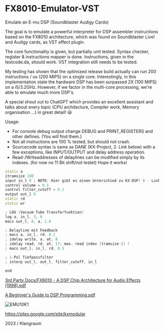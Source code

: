# FX8010-Emulator-VST
Emulate an E-mu DSP (Soundblaster Audigy Cards)

The goal is to emulate a powerful interpreter for DSP assembler instructions based on the FX8010 architecture, which was found on Soundblaster Live!
and Audigy cards, as VST effect plugin. 

The core functionality is given, but partially unit tested. Syntax checker, register &
instructions mapper is done. Instructions, given in the testcode.da, 
should work. VST integration still needs to be tested. 

My testing has shown that the optimized release build actually can run 200 instructions / us (200 MIPS) on a single core. 
Interestingly, in this implementation state the hardware DSP has been surpassed 2X (100 MIPS) on a i5/3.2GHz.
However, if we factor in the multi-core processing, we're able to emulate much more DSP's.

A special shout out to ChatGPT which provides an excellent assistant and talks about every topic (CPU architecture, Compiler work, Memory organisation ...) in great detail! 😃

Usage:  
- For console debug output change DEBUG and PRINT_REGISTERS and other defines. (You will find them.)
- Not all instructions are 100 % tested, but should not crash. 
- Sourcecode syntax is same as DANE (KX-Project, 2. Link below) with a few exceptions, like INPUT/OUTPUT and delay address operation.
- Read-/Writeaddresses of delaylines can be modified simply by its indexes. (for now no 11 Bit shift/not testet) Hope it works!

```cpp
static a
itramsize 100
input in_l 0 ; NOTE: Hier gibt es einen Unterschied zu KX-DSP! 0 - Links, 1 - Rechts
control volume = 0.5
control filter_cutoff = 0.1
output out_l 0 
static rd
static wr

; LOG (Vacuum Tube Transferfunktion)
log a, in_l, 3, 0
macs out_l, 0, a, 1.0

; Delayline mit Feedback
; macs a, in_l, rd, 0.1
; idelay write, a, at, 0
; idelay read, rd, at, 17; max. read index (tramsize-1) !
; macs out_l, in_l, rd, 0.5

; 1-Pol Tiefpassfilter
; interp out_l, out_l, filter_cutoff, in_l

end
```

[3rd Party Docs/FX8010 - A DSP Chip Architecture for Audio Effects (1998).pdf](https://github.com/kxproject/kX-Audio-driver-Documentation/blob/master/3rd%20Party%20Docs/FX8010%20-%20A%20DSP%20Chip%20Architecture%20for%20Audio%20Effects%20(1998).pdf)

[A Beginner's Guide to DSP Programming.pdf](https://github.com/kxproject/kX-Audio-driver-Documentation/blob/master/A%20Beginner's%20Guide%20to%20DSP%20Programming.pdf)

![EMU10K1](https://upload.wikimedia.org/wikipedia/en/thumb/c/ca/EMU10K1-SEFbySpc.jpg/615px-EMU10K1-SEFbySpc.jpg)

https://sites.google.com/site/kxmodular

2023 / Klangraum
